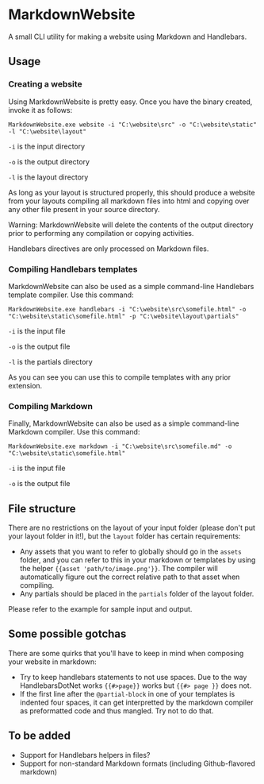 # MarkdownWebsite
A small CLI utility for making a website using Markdown and Handlebars.

## Usage
### Creating a website
Using MarkdownWebsite is pretty easy. Once you have the binary created, invoke it as follows: 

`MarkdownWebsite.exe website -i "C:\website\src" -o "C:\website\static" -l "C:\website\layout"`

`-i` is the input directory

`-o` is the output directory

`-l` is the layout directory

As long as your layout is structured properly, this should produce a website from your layouts compiling all markdown files into html and copying over any other file present in your source directory.

Warning: MarkdownWebsite will delete the contents of the output directory prior to performing any compilation or copying activities.

Handlebars directives are only processed on Markdown files.

### Compiling Handlebars templates

MarkdownWebsite can also be used as a simple command-line Handlebars template compiler. Use this command:

`MarkdownWebsite.exe handlebars -i "C:\website\src\somefile.html" -o "C:\website\static\somefile.html" -p "C:\website\layout\partials"`

`-i` is the input file

`-o` is the output file

`-l` is the partials directory

As you can see you can use this to compile templates with any prior extension.

### Compiling Markdown

Finally, MarkdownWebsite can also be used as a simple command-line Markdown compiler. Use this command:

`MarkdownWebsite.exe markdown -i "C:\website\src\somefile.md" -o "C:\website\static\somefile.html"`

`-i` is the input file

`-o` is the output file

## File structure

There are no restrictions on the layout of your input folder (please don't put your layout folder in it!), but the `layout` folder has certain requirements:
- Any assets that you want to refer to globally should go in the `assets` folder, and you can refer to this in your markdown or templates by using the helper `{{asset 'path/to/image.png'}}`. The compiler will automatically figure out the correct relative path to that asset when compiling.
- Any partials should be placed in the `partials` folder of the layout folder.

Please refer to the example for sample input and output.

## Some possible gotchas

There are some quirks that you'll have to keep in mind when composing your website in markdown:
- Try to keep handlebars statements to not use spaces. Due to the way HandlebarsDotNet works `{{#>page}}` works but `{{#> page }}` does not.
- If the first line after the `@partial-block` in one of your templates is indented four spaces, it can get interpretted by the markdown compiler as preformatted code and thus mangled. Try not to do that.

## To be added
- Support for Handlebars helpers in files?
- Support for non-standard Markdown formats (including Github-flavored markdown)
